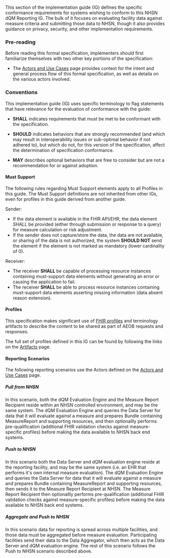 This section of the implementation guide (IG) defines the specific conformance requirements for systems wishing to conform to this NHSN dQM Reporting IG. The bulk of it focuses on evaluating facility data against measure criteria and submitting those data to NHSN, though it also provides guidance on privacy, security, and other implementation requirements.

### Pre-reading
Before reading this formal specification, implementers should first familiarize themselves with two other key portions of the specification:

* The [Actors and Use Cases](use_cases.html) page provides context for the intent and general process flow of this formal specification, as well as detaila on the various actors involved.

### Conventions
This implementation guide (IG) uses specific terminology to flag statements that have relevance for the evaluation of conformance with the guide:

* **SHALL** indicates requirements that must be met to be conformant with the specification.

* **SHOULD** indicates behaviors that are strongly recommended (and which may result in interoperability issues or sub-optimal behavior if not adhered to), but which do not, for this version of the specification, affect the determination of specification conformance.

* **MAY** describes optional behaviors that are free to consider but are not a recommendation for or against adoption.


#### Must Support ###

The following rules regarding Must Support  elements apply to all Profiles in this guide. The Must Support definitions are not inherited from other IGs, even for profiles in this guide derived from another guide.

Sender:

* If the data element is available in the FHIR API/EHR, the data element *SHALL* be provided (either through submission or response to a query) for measure calculation or risk adjustment.
* If the sender does not capture/store the data, the data are not available, or sharing of the data is not authorized, the system **SHOULD NOT** send the element if the element is not marked as mandatory (lower cardinality of 0).

Receiver: 

* The receiver **SHALL** be capable of processing resource instances containing must-support data elements without generating an error or causing the application to fail.
* The receiver **SHALL** be able to process resource instances containing must-support data elements asserting missing information (data absent reason extension).

#### Profiles
This specification makes significant use of [FHIR profiles]({{site.data.fhir.path}}profiling.html) and terminology artifacts to describe the content to be shared as part of AEOB requests and responses.

The full set of profiles defined in this IG can be found by following the links on the [Artifacts](artifacts.html) page.

#### Reporting Scenarios

The following reporting scenarios use the Actors defined on the [Actors and Use Cases](use_cases.html) page.

##### Pull from NHSN

In this scenario, both the dQM Evaluation Engine and the Measure Report Recipient reside within an NHSN controlled environment, and may be the same system. The dQM Evaluation Engine and queries the Data Server for data that it will evaluate against a measure and prepares Bundle containing MeasureReport and supporting resources, and then optionallly performs pre-qualification (additional FHIR validation checks against measure-specific profiles) before making the data available to NHSN back end systems.

##### Push to NHSN

In this scenario both the Data Server and dQM evaluation engine reside at the reporting facility, and may be the same system (i.e. an EHR that performs it's own internal measure evaluation). The dQM Evaluation Engine and queries the Data Server for data that it will evaluate against a measure and prepares Bundle containing MeasureReport and supporting resources, then sends it to the Measure Report Recipient at NHSN. The Measure Report Recipient then optionallly performs pre-qualification (additional FHIR validation checks against measure-specific profiles) before making the data available to NHSN back end systems. 

##### Aggregate and Push to NHSN

In this scenario data for reporting is spread across multiple facilities, and those data must be aggregated before measure evaluation. Participating facilities send their data to the Data Aggregator, which then acts as the Data Server and dQM evaluation engine. The rest of this scenario follows the Push to NHSN scenario described above.

